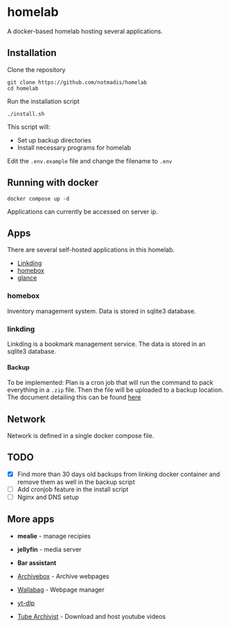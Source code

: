 # homelab

A docker-based homelab hosting several applications.

## Installation

Clone the repository
```shell
git clone https://github.com/notmadis/homelab
cd homelab
```

Run the installation script
```shell
./install.sh
```

This script will:
- Set up backup directories
- Install necessary programs for homelab

Edit the `.env.example` file and change the filename to `.env`

## Running with docker
```shell
docker compose up -d
```

Applications can currently be accessed on server ip.

## Apps

There are several self-hosted applications in this homelab.

- [Linkding](https://github.com/sissbruecker/linkding)
- [homebox](https://github.com/sysadminsmedia/homebox)
- [glance]()

### homebox

Inventory management system.
Data is stored in sqlite3 database.

### linkding

Linkding is a bookmark management service. The data is stored in an sqlite3 database.

#### Backup

To be implemented:
Plan is a cron job that will run the command to pack everything in a `.zip` file. Then the file will be uploaded to a backup location. The document detailing this can be found [here](https://github.com/sissbruecker/linkding/blob/5330252db9f452e77282ef2f9cc9585e9bf7ae04/docs/src/content/docs/backups.md#L4)

## Network

Network is defined in a single docker compose file.


## TODO

- [x] Find more than 30 days old backups from linking docker container and remove them as well in the backup script
- [ ] Add cronjob feature in the install script
- [ ] Nginx and DNS setup
## More apps

- **mealie** - manage recipies
- **jellyfin** - media server
- **Bar assistant**

- [Archivebox](https://github.com/ArchiveBox/ArchiveBox/) - Archive webpages
- [Wallabag](https://github.com/wallabag/wallabag) - Webpage manager
- [yt-dlp](https://github.com/yt-dlp/yt-dlp)
- [Tube Archivist](https://github.com/tubearchivist/tubearchivist) - Download and host youtube videos

